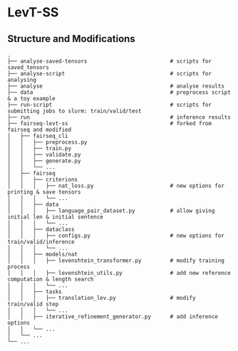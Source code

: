 # LevT-SS

## Structure and Modifications

    .
    ├── analyse-saved-tensors                          # scripts for saved_tensors
    ├── analyse-script                                 # scripts for analysing
    ├── analyse                                        # analyse results
    ├── data                                           # preprocess script & a toy example
    ├── run-script                                     # scripts for submitting jobs to slurm: train/valid/test 
    ├── run                                            # inference results
    ├── fairseq-levt-ss                                # forked from fairseq and modified                                 
    │   ├── fairseq_cli
    │   │   ├── preprocess.py 
    │   │   ├── train.py 
    │   │   ├── validate.py
    │   │   ├── generate.py 
    │   │   └── ...
    │   ├── fairseq
    │   │   ├── criterions
    │   │   │   ├── nat_loss.py                        # new options for printing & save tensors
    │   │   │   └── ...
    │   │   ├── data  
    │   │   │   ├── language_pair_dataset.py           # allow giving initial len & initial sentence
    │   │   │   └── ...
    │   │   ├── dataclass  
    │   │   │   ├── configs.py                         # new options for train/valid/inference
    │   │   │   └── ...
    │   │   ├── models/nat
    │   │   │   ├── levenshtein_transformer.py         # modify training process
    │   │   │   ├── levenshtein_utils.py               # add new reference computation & length search
    │   │   │   └── ...
    │   │   ├── tasks 
    │   │   │   ├── translation_lev.py                 # modify train/valid step
    │   │   │   └── ...
    │   │   ├── iterative_refinement_generator.py      # add inference options
    │   │   └── ...
    │   └── ...                 
    └── ...

